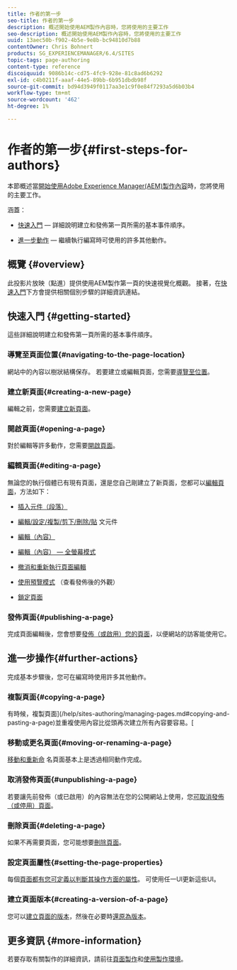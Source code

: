 ```yaml
---
title: 作者的第一步
seo-title: 作者的第一步
description: 概述開始使用AEM製作內容時，您將使用的主要工作
seo-description: 概述開始使用AEM製作內容時，您將使用的主要工作
uuid: 13aec50b-f902-4b5e-9e8b-bc94810d7b88
contentOwner: Chris Bohnert
products: SG_EXPERIENCEMANAGER/6.4/SITES
topic-tags: page-authoring
content-type: reference
discoiquuid: 9086b14c-cd75-4fc9-928e-81c8ad6b6292
exl-id: c4b0211f-aaaf-44e5-89bb-6b951dbdb98f
source-git-commit: bd94d3949f0117aa3e1c9f0e84f7293a5d6b03b4
workflow-type: tm+mt
source-wordcount: '462'
ht-degree: 1%

---
```


# 作者的第一步{#first-steps-for-authors}

本節概述當[開始使用Adobe Experience Manager(AEM)製作內容](/help/sites-authoring/author.md#concept-of-authoring-and-publishing)時，您將使用的主要工作。

涵蓋：

* [快速入門](#getting-started)  — 詳細說明建立和發佈第一頁所需的基本事件順序。

* [進一步動作](#further-actions)  — 繼續執行編寫時可使用的許多其他動作。

## 概覽 {#overview}

此投影片放映（點進）提供使用AEM製作第一頁的快速視覺化概觀。 接著，在[快速入門](#getting-started)下方會提供相關個別步驟的詳細資訊連結。

## 快速入門 {#getting-started}

這些詳細說明建立和發佈第一頁所需的基本事件順序。

### 導覽至頁面位置{#navigating-to-the-page-location}

網站中的內容以樹狀結構保存。 若要建立或編輯頁面，您需要[導覽至位置](/help/sites-authoring/basic-handling.md#viewing-and-selecting-resources)。

### 建立新頁面{#creating-a-new-page}

編輯之前，您需要[建立新頁面](/help/sites-authoring/managing-pages.md#creating-a-new-page)。

### 開啟頁面{#opening-a-page}

對於編輯等許多動作，您需要[開啟頁面](/help/sites-authoring/managing-pages.md#opening-a-page-for-editing)。

### 編輯頁面{#editing-a-page}

無論您的執行個體已有現有頁面，還是您自己剛建立了新頁面，您都可以[編輯頁面](/help/sites-authoring/editing-content.md)，方法如下：

* [插入元件（段落）](/help/sites-authoring/editing-content.md#inserting-a-component)
* [編輯/設定/複製/剪下/刪除/貼](/help/sites-authoring/editing-content.md#edit-configure-copy-cut-delete-paste) 文元件
* [編輯（內容）](/help/sites-authoring/editing-content.md#edit-content)
* [編輯（內容） — 全螢幕模式](/help/sites-authoring/editing-content.md#edit-content-full-screen-mode)

* [撤消和重新執行頁面編輯](/help/sites-authoring/editing-content.md#undoing-and-redoing-page-edits)
* [使用預覽模式](/help/sites-authoring/editing-content.md#preview-mode) （查看發佈後的外觀）
* [鎖定頁面](/help/sites-authoring/editing-content.md#locking-a-page)

### 發佈頁面{#publishing-a-page}

完成頁面編輯後，您會想要[發佈（或啟用）您的頁面](/help/sites-authoring/publishing-pages.md)，以便網站的訪客能使用它。

## 進一步操作{#further-actions}

完成基本步驟後，您可在編寫時使用許多其他動作。

### 複製頁面{#copying-a-page}

有時候，複製頁面](/help/sites-authoring/managing-pages.md#copying-and-pasting-a-page)並重複使用內容比從頭再次建立所有內容要容易。[

### 移動或更名頁面{#moving-or-renaming-a-page}

[移動和重新命](/help/sites-authoring/managing-pages.md#moving-or-renaming-a-page) 名頁面基本上是透過相同動作完成。

### 取消發佈頁面{#unpublishing-a-page}

若要讓先前發佈（或已啟用）的內容無法在您的公開網站上使用，您[可取消發佈（或停用）頁面](/help/sites-authoring/publishing-pages.md)。

### 刪除頁面{#deleting-a-page}

如果不再需要頁面，您可能想要[刪除頁面](/help/sites-authoring/managing-pages.md#deleting-a-page)。

### 設定頁面屬性{#setting-the-page-properties}

每個[頁面都有您可定義以判斷其操作方面的屬性](/help/sites-authoring/editing-page-properties.md)。 可使用任一UI更新這些UI。

### 建立頁面版本{#creating-a-version-of-a-page}

您可以[建立頁面的版本](/help/sites-authoring/working-with-page-versions.md#creating-a-new-version)，然後在必要時[還原為版本](/help/sites-authoring/working-with-page-versions.md#reverting-to-a-page-version)。

## 更多資訊 {#more-information}

若要存取有關製作的詳細資訊，請前往[頁面製作](/help/sites-authoring/author-environment-tools.md)和[使用製作環境](/help/sites-authoring/home.md)。
